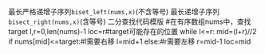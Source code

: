 最长严格递增子序列`biset_left(nums,x)`(不含等号)
最长递增子序列`bisect_right(nums,x)`(含等号)
二分查找代码模版
#在有序数组nums中，查找target
l,r=0,len(nums)-1
loc=r#target可能存在的位置
while l<=r:
	mid=(l+r)//2
	if nums[mid]<=target:#l需要右移
		l=mid+1
	else:#r需要左移
		r=mid-1
		loc=mid

